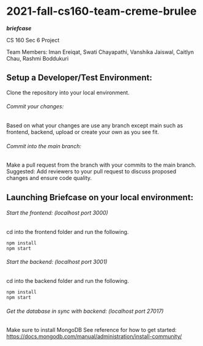 # 2021-fall-cs160-team-creme-brulee

***briefcase***

CS 160 Sec 6 Project

Team Members: Iman Ereiqat, Swati Chayapathi, Vanshika Jaiswal, Caitlyn Chau, Rashmi Boddukuri

## Setup a Developer/Test Environment:

Clone the repository into your local environment.

###### Commit your changes:
Based on what your changes are use any branch except main such as frontend, backend, upload or create your own as you see fit.

###### Commit into the main branch:
Make a pull request from the branch with your commits to the main branch. 
Suggested: Add reviewers to your pull request to discuss proposed changes and ensure code quality.

## Launching Briefcase on your local environment:

###### Start the frontend: (localhost port 3000)
cd into the frontend folder and run the following.
```
npm install
npm start
```

###### Start the backend: (localhost port 3001)
cd into the backend folder and run the following.
```
npm install
npm start
```

###### Get the database in sync with backend: (localhost port 27017)
Make sure to install MongoDB
See reference for how to get started: https://docs.mongodb.com/manual/administration/install-community/ 
